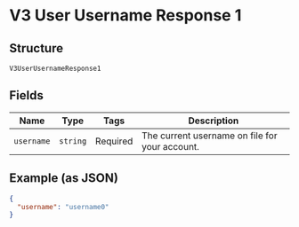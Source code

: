 
# V3 User Username Response 1

## Structure

`V3UserUsernameResponse1`

## Fields

| Name | Type | Tags | Description |
|  --- | --- | --- | --- |
| `username` | `string` | Required | The current username on file for your account. |

## Example (as JSON)

```json
{
  "username": "username0"
}
```

